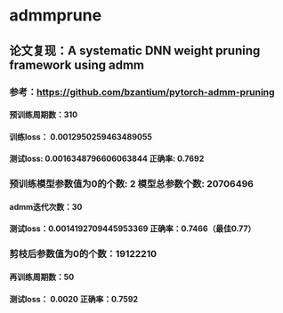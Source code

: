 # admmprune
## 论文复现：A systematic DNN weight pruning framework using admm
### 参考：https://github.com/bzantium/pytorch-admm-pruning

#### 预训练周期数：310
#### 训练loss： 0.0012950259463489055
#### 测试loss: 0.0016348796606063844 正确率: 0.7692
###  预训练模型参数值为0的个数: 2  模型总参数个数: 20706496

#### admm迭代次数：30 
#### 测试loss：0.0014192709445953369 正确率：0.7466（最佳0.77）

### 剪枝后参数值为0的个数：19122210
#### 再训练周期数：50
#### 测试loss： 0.0020 正确率：0.7592







